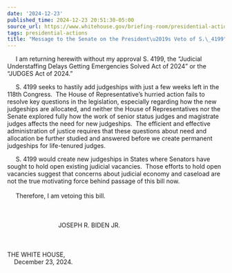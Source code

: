 ```yaml
---
date: '2024-12-23'
published_time: 2024-12-23 20:51:30-05:00
source_url: https://www.whitehouse.gov/briefing-room/presidential-actions/2024/12/23/message-to-the-senate-on-the-presidents-veto-of-s-4199/
tags: presidential-actions
title: "Message to the Senate on the President\u2019s Veto of S.\_4199"
---
```

 
     I am returning herewith without my approval S. 4199, the “Judicial
Understaffing Delays Getting Emergencies Solved Act of 2024” or the
“JUDGES Act of 2024.”

     S. 4199 seeks to hastily add judgeships with just a few weeks left
in the 118th Congress.  The House of Representative’s hurried action
fails to resolve key questions in the legislation, especially regarding
how the new judgeships are allocated, and neither the House of
Representatives nor the Senate explored fully how the work of senior
status judges and magistrate judges affects the need for new judgeships.
 The efficient and effective administration of justice requires that
these questions about need and allocation be further studied and
answered before we create permanent judgeships for life-tenured judges.

     S. 4199 would create new judgeships in States where Senators have
sought to hold open existing judicial vacancies.  Those efforts to hold
open vacancies suggest that concerns about judicial economy and caseload
are not the true motivating force behind passage of this bill now.  
       
     Therefore, I am vetoing this bill.  
   
   
   
                              JOSEPH R. BIDEN JR.  
   
   
   
THE WHITE HOUSE,  
    December 23, 2024.
